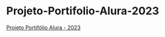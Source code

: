 # Projeto-Portifolio-Alura-2023


<a href="https://feuchard.github.io/Projeto-Portifolio-Alura-2023">Projeto Portifólio Alura - 2023 </a>
